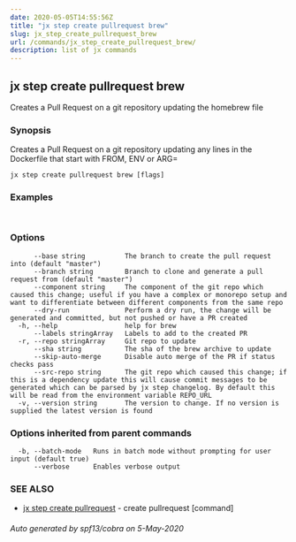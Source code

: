 ```yaml
---
date: 2020-05-05T14:55:56Z
title: "jx step create pullrequest brew"
slug: jx_step_create_pullrequest_brew
url: /commands/jx_step_create_pullrequest_brew/
description: list of jx commands
---
```

## jx step create pullrequest brew

Creates a Pull Request on a git repository updating the homebrew file

### Synopsis

Creates a Pull Request on a git repository updating any lines in the Dockerfile that start with FROM, ENV or ARG=

```
jx step create pullrequest brew [flags]
```

### Examples

```
  
```

### Options

```
      --base string          The branch to create the pull request into (default "master")
      --branch string        Branch to clone and generate a pull request from (default "master")
      --component string     The component of the git repo which caused this change; useful if you have a complex or monorepo setup and want to differentiate between different components from the same repo
      --dry-run              Perform a dry run, the change will be generated and committed, but not pushed or have a PR created
  -h, --help                 help for brew
      --labels stringArray   Labels to add to the created PR
  -r, --repo stringArray     Git repo to update
      --sha string           The sha of the brew archive to update
      --skip-auto-merge      Disable auto merge of the PR if status checks pass
      --src-repo string      The git repo which caused this change; if this is a dependency update this will cause commit messages to be generated which can be parsed by jx step changelog. By default this will be read from the environment variable REPO_URL
  -v, --version string       The version to change. If no version is supplied the latest version is found
```

### Options inherited from parent commands

```
  -b, --batch-mode   Runs in batch mode without prompting for user input (default true)
      --verbose      Enables verbose output
```

### SEE ALSO

* [jx step create pullrequest](/commands/jx_step_create_pullrequest/)	 - create pullrequest [command]

###### Auto generated by spf13/cobra on 5-May-2020

